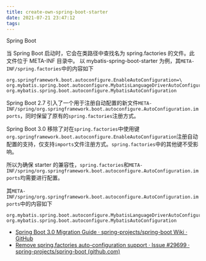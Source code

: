 ```yaml
---
title: create-own-spring-boot-starter
date: 2021-07-21 23:47:12
tags:
---
```


Spring Boot 

<!-- more -->

当 Spring Boot 启动时，它会在类路径中查找名为 spring.factories 的文件。此文件位于 META-INF 目录中。
以 mybatis-spring-boot-starter 为例，其`META-INF/spring.factories`中的内容如下

```properties
org.springframework.boot.autoconfigure.EnableAutoConfiguration=\
org.mybatis.spring.boot.autoconfigure.MybatisLanguageDriverAutoConfiguration,\
org.mybatis.spring.boot.autoconfigure.MybatisAutoConfiguration
```

Spring Boot 2.7 引入了一个用于注册自动配置的新文件`META-INF/spring/org.springframework.boot.autoconfigure.AutoConfiguration.imports`，同时保留了原有的`spring.factories`注册方式。

Spring Boot 3.0 移除了对在`spring.factories`中使用键`org.springframework.boot.autoconfigure.EnableAutoConfiguration`注册自动配置的支持，仅支持`imports`文件注册方式。`spring.factories`中的其他键不受影响。

所以为确保 starter 的兼容性，`spring.factories`和`META-INF/spring/org.springframework.boot.autoconfigure.AutoConfiguration.imports`均需要进行配置。

其`META-INF/spring/org.springframework.boot.autoconfigure.AutoConfiguration.imports`中的内容如下

```properties
org.mybatis.spring.boot.autoconfigure.MybatisLanguageDriverAutoConfiguration
org.mybatis.spring.boot.autoconfigure.MybatisAutoConfiguration
```

- [Spring Boot 3.0 Migration Guide · spring-projects/spring-boot Wiki · GitHub](https://github.com/spring-projects/spring-boot/wiki/Spring-Boot-3.0-Migration-Guide#auto-configuration-files)
- [Remove spring.factories auto-configuration support · Issue #29699 · spring-projects/spring-boot (github.com)](https://github.com/spring-projects/spring-boot/issues/29699)
